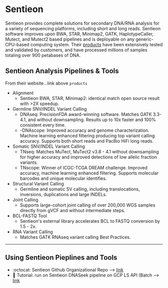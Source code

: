 # Sentieon

Sentieon provides complete solutions for secondary DNA/RNA analysis for a variety of sequencing platforms, including short and long reads. Sentieon software improves upon BWA, STAR, Minimap2, GATK, HaplotypeCaller, Mutect, and Mutect2 based pipelines and is deployable on any generic-CPU-based computing system. Their [products](https://www.sentieon.com/products/) have been extensively tested and validated by customers, and have processed millions of samples totaling over 900 petabases of DNA. 

## Sentieon Analysis Pipelines & Tools

From their website...link above `products`

- Alignment
    - Sentieon BWA, STAR, Minimap2: identical match open source result with >2X speedup.
- Germline SNV/INDEL Variant Calling	
    - DNAseq: PrecisionFDA award-winning software. Matches GATK 3.3-4.1, and without downsampling. Results up to 10x faster and 100% consistent every time.
    - -DNAscope: Improved accuracy and genome characterization. Machine learning enhanced filtering producing top variant calling accuracy. Supports both short reads and PacBio HiFi long reads.
- Somatic SNV/INDEL Variant Calling	
    - TNseq: Matches MuTect, MuTect2 v3.8 - 4.1 without downsampling for higher accuracy and improved detections of low allelic fraction variants.
    - TNscope: Winner of ICGC-TCGA DREAM challenge. Improved accuracy, machine learning enhanced filtering. Supports molecular barcodes and unique molecular identifies.
- Structural Variant Calling	
    - Germline and somatic SV calling, including translocations, inversions, duplications and large INDELs.
- Joint Calling	
     - Supports large-cohort joint calling of over 200,000 WGS samples directly from gVCF and without intermediate steps.
- BCL-FASTQ Tool	
    - Sentieon's external library accelerates BCL to FASTQ conversion by 1.5 - 2x.
- RNA Variant Calling
    - Matches GATK RNAseq variant calling Best Practices.

----

## Using Sentieon Pieplines and Tools

- :octocat: Sentieon Github Organizational Repo --> [link](https://github.com/Sentieon)
- :book: Tutorial: run on Sentieon DNASeek pipeline on GCP LS API (Batch --> [link](https://cloud.google.com/life-sciences/docs/tutorials/sentieon)




